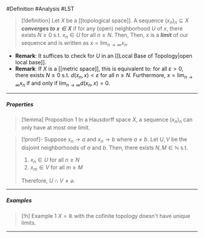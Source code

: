 #Definition #Analysis  #LST
> [!definition]
> Let $X$ be a [[topological space]]. A sequence $(x_{n})_{n}\subseteq X$ ***converges to $x\in X$*** if for any (open) neighborhood $U$ of $x$, there exists $N\geq 0$ s.t. $x_{n}\in U$ for all $n\geq N$. Then, Then, $x$ is a ***limit*** of our sequence and is written as $x=\lim_{ n \to \infty }x_{n}$.
- **Remark**: It suffices to check for $U$ in an [[Local Base of Topology|open local base]].
- **Remark**: If $X$ is a [[metric space]], this is equivalent to: for all $\varepsilon>0$, there exists $N\geq 0$ s.t. $d(x_{n},x)<\varepsilon$ for all $n\geq N$. Furthermore, $x=\lim_{ n \to \infty }x_{n}$ if and only if $\lim_{ n \to \infty }d(x_{n},x)=0$.

---
##### Properties
> [!lemma] Proposition 1
> In a Hausdorff space $X$,  a sequence $(x_{n})_{n}$ can only have at most one limit.

> [!proof]-
> Suppose $x_{n}\to a$ and $x_{n}\to b$ where $a\neq b$. Let $U,V$ be the disjoint neighborhoods of $a$ and $b$. Then, there exists $N,M\in \mathbb{N}$ s.t. 
> 1. $x_{n}\in U$ for all $n\geq N$
> 2. $x_{m}\in V$ for all $m\geq M$
> 
> Therefore, $U\cap V\neq \varnothing$.
---
##### Examples
> [!h] Example 1
> $X=\mathbb{R}$ with the cofinite topology doesn't have unique limits.
---
